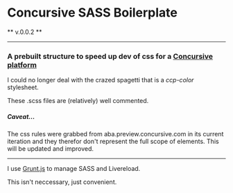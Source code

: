 # Concursive SASS Boilerplate

** v.0.0.2 **

--------

### A prebuilt structure to speed up dev of css for a [Concursive platform](http://concursive.com)


I could no longer deal with the crazed spagetti that is a *ccp-color* stylesheet.

These .scss files are (relatively) well commented.

##### Caveat...

The css rules were grabbed from aba.preview.concursive.com in its current iteration and they therefor don't represent the full scope of elements. This will be updated and improved.


----

I use [Grunt.js](http://gruntjs.com) to manage SASS and Livereload.

This isn't neccessary, just convenient.